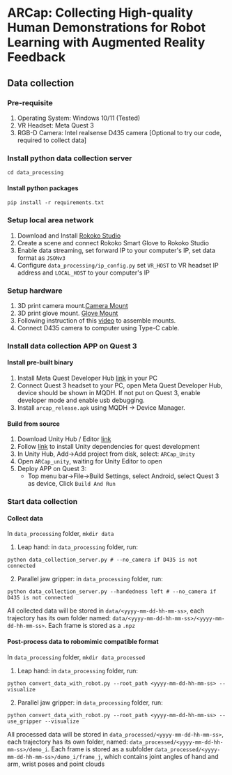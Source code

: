 # ARCap: Collecting High-quality Human Demonstrations for Robot Learning with Augmented Reality Feedback
## Data collection

### Pre-requisite
1. Operating System: Windows 10/11 (Tested)
2. VR Headset: Meta Quest 3
3. RGB-D Camera: Intel realsense D435 camera [Optional to try our code, required to collect data]

### Install python data collection server
```
cd data_processing
```
#### Install python packages
```
pip install -r requirements.txt
```
### Setup local area network
1. Download and Install [Rokoko Studio](https://www.rokoko.com/products/studio/download)
2. Create a scene and connect Rokoko Smart Glove to Rokoko Studio
3. Enable data streaming, set forward IP to your computer's IP, set data format as `JSONv3`
4. Configure `data_processing/ip_config.py` set `VR_HOST` to VR headset IP address and `LOCAL_HOST` to your computer's IP

### Setup hardware
1. 3D print camera mount.[Camera Mount](https://drive.google.com/file/d/1ipEEMy9oShSyLltYa0Zf3lNU6qnpbdig/view?usp=sharing)
2. 3D print glove mount. [Glove Mount](https://drive.google.com/file/d/1fp9NPd11YrgZTHWpGkcWh8cEZzzVP84P/view?usp=sharing)
3. Following instruction of this [video](https://youtu.be/s_ybm4i6EWc?si=aC4Oi5vgOv2SCnR9) to assemble mounts.
4. Connect D435 camera to computer using Type-C cable.

### Install data collection APP on Quest 3
#### Install pre-built binary
1. Install Meta Quest Developer Hub [link](https://developers.meta.com/horizon/documentation/unity/ts-odh-getting-started) in your PC
2. Connect Quest 3 headset to your PC, open Meta Quest Developer Hub, device should be shown in MQDH. If not put on Quest 3, enable developer mode and enable usb debugging.
3. Install `arcap_release.apk` using MQDH -> Device Manager.
#### Build from source
1. Download Unity Hub / Editor [link](https://unity.com/download)
2. Follow [link](https://developers.meta.com/horizon/documentation/unity/unity-before-you-begin/) to install Unity dependencies for quest development
3. In Unity Hub, Add->Add project from disk, select: `ARCap_Unity`
4. Open `ARCap_unity`, waiting for Unity Editor to open
5. Deploy APP on Quest 3:
    - Top menu bar->File->Build Settings, select Android, select Quest 3 as device, Click `Build And Run`

### Start data collection
#### Collect data
In `data_processing` folder, `mkdir data`
1. Leap hand: in `data_processing` folder, run:
```
python data_collection_server.py # --no_camera if D435 is not connected
```
2. Parallel jaw gripper: in `data_processing` folder, run:
```
python data_collection_server.py --handedness left # --no_camera if D435 is not connected
```

All collected data will be stored in `data/<yyyy-mm-dd-hh-mm-ss>`, each trajectory has its own folder named: `data/<yyyy-mm-dd-hh-mm-ss>/<yyyy-mm-dd-hh-mm-ss>`. Each frame is stored as a `.npz`

#### Post-process data to robomimic compatible format
In `data_processing` folder, `mkdir data_processed`
1. Leap hand: in `data_processing` folder, run:
```
python convert_data_with_robot.py --root_path <yyyy-mm-dd-hh-mm-ss> --visualize
```
2. Parallel jaw gripper: in `data_processing` folder, run:
```
python convert_data_with_robot.py --root_path <yyyy-mm-dd-hh-mm-ss> --use_gripper --visualize
```

All processed data will be stored in `data_processed/<yyyy-mm-dd-hh-mm-ss>`, each trajectory has its own folder, named: `data_processed/<yyyy-mm-dd-hh-mm-ss>/demo_i`. Each frame is stored as a subfolder `data_processed/<yyyy-mm-dd-hh-mm-ss>/demo_i/frame_j`, which contains joint angles of hand and arm, wrist poses and point clouds


